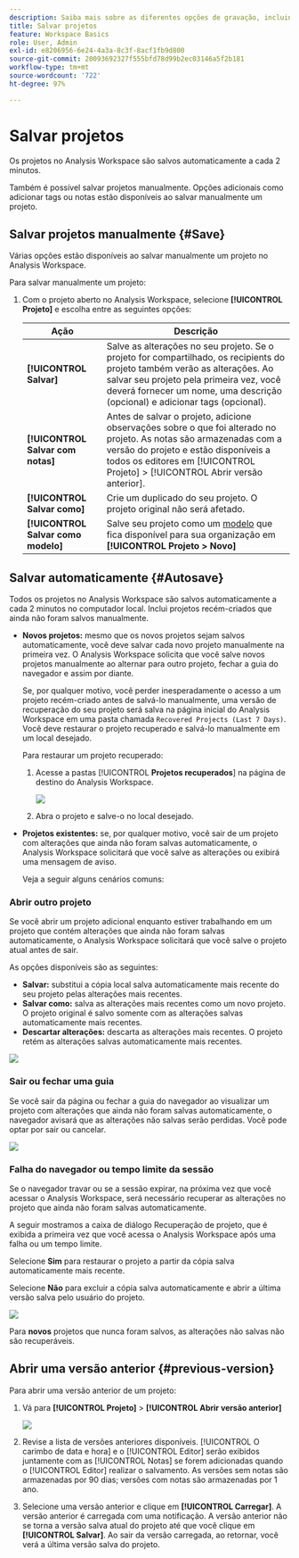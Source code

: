 ```yaml
---
description: Saiba mais sobre as diferentes opções de gravação, incluindo salvar automaticamente, salvar como, salvar como modelo e abrir versões anteriores.
title: Salvar projetos
feature: Workspace Basics
role: User, Admin
exl-id: e8206956-6e24-4a3a-8c3f-8acf1fb9d800
source-git-commit: 20093692327f555bfd78d99b2ec03146a5f2b181
workflow-type: tm+mt
source-wordcount: '722'
ht-degree: 97%

---
```


# Salvar projetos

Os projetos no Analysis Workspace são salvos automaticamente a cada 2 minutos.

Também é possível salvar projetos manualmente. Opções adicionais como adicionar tags ou notas estão disponíveis ao salvar manualmente um projeto.

## Salvar projetos manualmente {#Save}

Várias opções estão disponíveis ao salvar manualmente um projeto no Analysis Workspace.

Para salvar manualmente um projeto:

1. Com o projeto aberto no Analysis Workspace, selecione **[!UICONTROL Projeto]** e escolha entre as seguintes opções:

   | Ação | Descrição |
   |---|---| 
   | **[!UICONTROL Salvar]** | Salve as alterações no seu projeto. Se o projeto for compartilhado, os recipients do projeto também verão as alterações. Ao salvar seu projeto pela primeira vez, você deverá fornecer um nome, uma descrição (opcional) e adicionar tags (opcional). |
   | **[!UICONTROL Salvar com notas]** | Antes de salvar o projeto, adicione observações sobre o que foi alterado no projeto. As notas são armazenadas com a versão do projeto e estão disponíveis a todos os editores em [!UICONTROL Projeto] > [!UICONTROL Abrir versão anterior]. |
   | **[!UICONTROL Salvar como]** | Crie um duplicado do seu projeto. O projeto original não será afetado. |
   | **[!UICONTROL Salvar como modelo]** | Salve seu projeto como um [modelo](/help/analyze/analysis-workspace/templates/create-templates.md) que fica disponível para sua organização em **[!UICONTROL Projeto > Novo]** |

## Salvar automaticamente {#Autosave}

Todos os projetos no Analysis Workspace são salvos automaticamente a cada 2 minutos no computador local. Inclui projetos recém-criados que ainda não foram salvos manualmente.

* **Novos projetos:** mesmo que os novos projetos sejam salvos automaticamente, você deve salvar cada novo projeto manualmente na primeira vez. O Analysis Workspace solicita que você salve novos projetos manualmente ao alternar para outro projeto, fechar a guia do navegador e assim por diante.

  Se, por qualquer motivo, você perder inesperadamente o acesso a um projeto recém-criado antes de salvá-lo manualmente, uma versão de recuperação do seu projeto será salva na página inicial do Analysis Workspace em uma pasta chamada `Recovered Projects (Last 7 Days)`. Você deve restaurar o projeto recuperado e salvá-lo manualmente em um local desejado.

  Para restaurar um projeto recuperado:

   1. Acesse a pastas [!UICONTROL **Projetos recuperados**] na página de destino do Analysis Workspace.

      ![](assets/recovered-folder.png)

   1. Abra o projeto e salve-o no local desejado.

* **Projetos existentes:** se, por qualquer motivo, você sair de um projeto com alterações que ainda não foram salvas automaticamente, o Analysis Workspace solicitará que você salve as alterações ou exibirá uma mensagem de aviso.

  Veja a seguir alguns cenários comuns:

### Abrir outro projeto

Se você abrir um projeto adicional enquanto estiver trabalhando em um projeto que contém alterações que ainda não foram salvas automaticamente, o Analysis Workspace solicitará que você salve o projeto atual antes de sair.

As opções disponíveis são as seguintes:

* **Salvar:** substitui a cópia local salva automaticamente mais recente do seu projeto pelas alterações mais recentes.
* **Salvar como:** salva as alterações mais recentes como um novo projeto. O projeto original é salvo somente com as alterações salvas automaticamente mais recentes.
* **Descartar alterações:** descarta as alterações mais recentes. O projeto retém as alterações salvas automaticamente mais recentes.

![](assets/existing-save.png)

### Sair ou fechar uma guia

Se você sair da página ou fechar a guia do navegador ao visualizar um projeto com alterações que ainda não foram salvas automaticamente, o navegador avisará que as alterações não salvas serão perdidas. Você pode optar por sair ou cancelar.

![](assets/browser-image.png)

### Falha do navegador ou tempo limite da sessão

Se o navegador travar ou se a sessão expirar, na próxima vez que você acessar o Analysis Workspace, será necessário recuperar as alterações no projeto que ainda não foram salvas automaticamente.

A seguir mostramos a caixa de diálogo Recuperação de projeto, que é exibida a primeira vez que você acessa o Analysis Workspace após uma falha ou um tempo limite.

Selecione **Sim** para restaurar o projeto a partir da cópia salva automaticamente mais recente.

Selecione **Não** para excluir a cópia salva automaticamente e abrir a última versão salva pelo usuário do projeto.

![](assets/project-recovery.png)

Para **novos** projetos que nunca foram salvos, as alterações não salvas não são recuperáveis.

## Abrir uma versão anterior {#previous-version}

Para abrir uma versão anterior de um projeto:

1. Vá para **[!UICONTROL Projeto]** > **[!UICONTROL Abrir versão anterior]**

   ![](assets/previous-versions.png)

1. Revise a lista de versões anteriores disponíveis.
   [!UICONTROL O carimbo de data e hora] e o [!UICONTROL Editor] serão exibidos juntamente com as [!UICONTROL Notas] se forem adicionadas quando o [!UICONTROL Editor] realizar o salvamento. As versões sem notas são armazenadas por 90 dias; versões com notas são armazenadas por 1 ano.
1. Selecione uma versão anterior e clique em **[!UICONTROL Carregar]**.
A versão anterior é carregada com uma notificação. A versão anterior não se torna a versão salva atual do projeto até que você clique em **[!UICONTROL Salvar]**. Ao sair da versão carregada, ao retornar, você verá a última versão salva do projeto.
